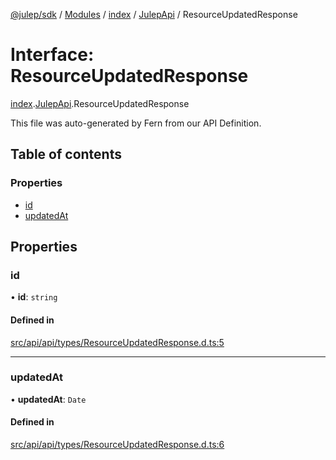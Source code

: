 [@julep/sdk](../README.md) / [Modules](../modules.md) / [index](../modules/index.md) / [JulepApi](../modules/index.JulepApi.md) / ResourceUpdatedResponse

# Interface: ResourceUpdatedResponse

[index](../modules/index.md).[JulepApi](../modules/index.JulepApi.md).ResourceUpdatedResponse

This file was auto-generated by Fern from our API Definition.

## Table of contents

### Properties

- [id](index.JulepApi.ResourceUpdatedResponse.md#id)
- [updatedAt](index.JulepApi.ResourceUpdatedResponse.md#updatedat)

## Properties

### id

• **id**: `string`

#### Defined in

[src/api/api/types/ResourceUpdatedResponse.d.ts:5](https://github.com/julep-ai/samantha-dev/blob/1a65618/sdks/js/src/api/api/types/ResourceUpdatedResponse.d.ts#L5)

___

### updatedAt

• **updatedAt**: `Date`

#### Defined in

[src/api/api/types/ResourceUpdatedResponse.d.ts:6](https://github.com/julep-ai/samantha-dev/blob/1a65618/sdks/js/src/api/api/types/ResourceUpdatedResponse.d.ts#L6)
